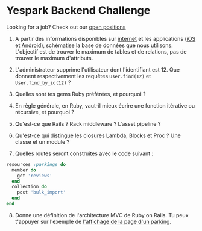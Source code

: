 # Yespark Backend Challenge

Looking for a job? Check out our [open positions](https://www.yespark.fr/jobs)

1. A partir des informations disponibles sur [internet](https://www.yespark.fr/) et les applications ([iOS](https://itunes.apple.com/fr/app/yespark/id891832557?mt=8) et [Android](https://play.google.com/store/apps/details?id=com.yespark.android&hl=fr)), schématise la base de données que nous utilisons. L'objectif est de trouver le maximum de tables et de relations, pas de trouver le maximum d'attributs.

2. L'administrateur supprime l'utilisateur dont l'identifiant est 12. Que donnent respectivement les requêtes `User.find(12)` et `User.find_by_id(12)` ?

3. Quelles sont tes gems Ruby préférées, et pourquoi ?

4. En règle générale, en Ruby, vaut-il mieux écrire une fonction itérative ou récursive, et pourquoi ?

5. Qu'est-ce que Rails ? Rack middleware ? L'asset pipeline ?

6. Qu'est-ce qui distingue les closures Lambda, Blocks et Proc ? Une classe et un module ?

7. Quelles routes seront construites avec le code suivant :

```ruby
resources :parkings do
  member do
    get 'reviews'
  end
  collection do
    post 'bulk_import'
  end
end
```

8. Donne une définition de l'architecture MVC de Ruby on Rails. Tu peux t'appuyer sur l'exemple de [l'affichage de la page d'un parking](https://www.yespark.fr/parkings/montgallet).
